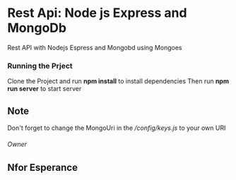 # Rest Api: Node js Express and MongoDb
Rest API with Nodejs Espress and Mongobd using Mongoes

### Running the Prject
Clone the Project and run
**npm install**
to install dependencies
Then run
**npm run server**
to start server

## Note
Don't forget to change the MongoUri in the */config/keys.js* to your own URI
###### Owner
## Nfor Esperance
